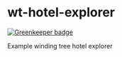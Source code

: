 # wt-hotel-explorer

[![Greenkeeper badge](https://badges.greenkeeper.io/windingtree/wt-hotel-explorer.svg)](https://greenkeeper.io/)

Example winding tree hotel explorer
